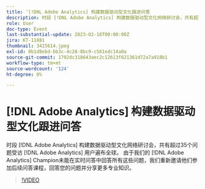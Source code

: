 ```yaml
---
title: ’[!DNL Adobe Analytics] 构建数据驱动型文化跟进问答
description: 时段 [!DNL Adobe Analytics] 构建数据驱动型文化网络研讨会，共有超过35个问题受访 [!DNL Adobe Analytics] 用户遍布全球。 由于我们的 [!DNL Adobe Analytics] Champion未能在实时问答中回答所有这些问题，我们重新邀请他们参加后续问答课程，回答您的问题并分享更多专业知识。
role: User
doc-type: Event
last-substantial-update: 2023-02-16T00:00:00Z
jira: KT-11881
thumbnail: 3415614.jpeg
exl-id: 0b1d8ebd-bb3c-4c28-8bc9-c561edc14a0a
source-git-commit: 1792dc318643aec2c12613f621361d72a7a918b1
workflow-type: tm+mt
source-wordcount: '124'
ht-degree: 0%

---
```


# [!DNL Adobe Analytics] 构建数据驱动型文化跟进问答

时段 [!DNL Adobe Analytics] 构建数据驱动型文化网络研讨会，共有超过35个问题受访 [!DNL Adobe Analytics] 用户遍布全球。 由于我们的 [!DNL Adobe Analytics] Champion未能在实时问答中回答所有这些问题，我们重新邀请他们参加后续问答课程，回答您的问题并分享更多专业知识。

>[!VIDEO](https://video.tv.adobe.com/v/3415614/?quality=12&learn=on)
